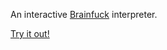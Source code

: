An interactive [Brainfuck](https://en.wikipedia.org/wiki/Brainfuck) interpreter.

[Try it out!](http://fullr.github.io/brainfuck-visualizer/)
